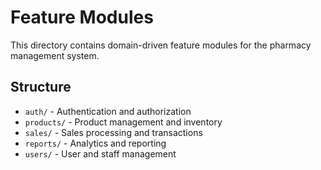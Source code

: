 # Feature Modules
This directory contains domain-driven feature modules for the pharmacy management system.

## Structure
- `auth/` - Authentication and authorization
- `products/` - Product management and inventory
- `sales/` - Sales processing and transactions
- `reports/` - Analytics and reporting
- `users/` - User and staff management
